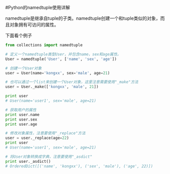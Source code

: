 #Python的namedtuple使用详解

namedtuple是继承自tuple的子类。namedtuple创建一个和tuple类似的对象，而且对象拥有可访问的属性。    

下面看个例子

```python
from collections import namedtuple

# 定义一个namedtuple类型User，并包含name，sex和age属性。
User = namedtuple('User', ['name', 'sex', 'age'])

# 创建一个User对象
user = User(name='kongxx', sex='male', age=21)

# 也可以通过一个list来创建一个User对象，这里注意需要使用"_make"方法
user = User._make(['kongxx', 'male', 21])

print user
# User(name='user1', sex='male', age=21)

# 获取用户的属性
print user.name
print user.sex
print user.age

# 修改对象属性，注意要使用"_replace"方法
user = user._replace(age=22)
print user
# User(name='user1', sex='male', age=21)

# 将User对象转换成字典，注意要使用"_asdict"
print user._asdict()
# OrderedDict([('name', 'kongxx'), ('sex', 'male'), ('age', 22)])
```

